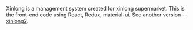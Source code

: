 Xinlong is a management system created for xinlong supermarket. This is the front-end code using React, Redux, material-ui. See another version -- [xinlong2](https://github.com/sbl1996/xinlong2).